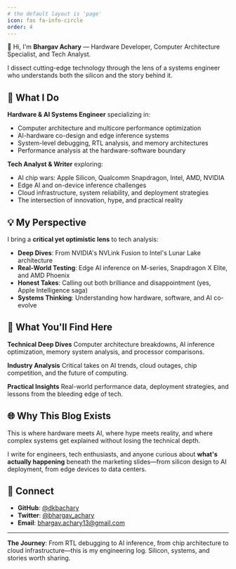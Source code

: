 ```yaml
---
# the default layout is 'page'
icon: fas fa-info-circle
order: 4
---
```


👋 Hi, I'm **Bhargav Achary** — Hardware Developer, Computer Architecture Specialist, and Tech Analyst.

I dissect cutting-edge technology through the lens of a systems engineer who understands both the silicon and the story behind it.

## 🔬 What I Do

**Hardware & AI Systems Engineer** specializing in:
- Computer architecture and multicore performance optimization
- AI-hardware co-design and edge inference systems
- System-level debugging, RTL analysis, and memory architectures
- Performance analysis at the hardware-software boundary

**Tech Analyst & Writer** exploring:
- AI chip wars: Apple Silicon, Qualcomm Snapdragon, Intel, AMD, NVIDIA
- Edge AI and on-device inference challenges
- Cloud infrastructure, system reliability, and deployment strategies
- The intersection of innovation, hype, and practical reality

## 💡 My Perspective

I bring a **critical yet optimistic lens** to tech analysis:
- **Deep Dives**: From NVIDIA's NVLink Fusion to Intel's Lunar Lake architecture
- **Real-World Testing**: Edge AI inference on M-series, Snapdragon X Elite, and AMD Phoenix
- **Honest Takes**: Calling out both brilliance and disappointment (yes, Apple Intelligence saga)
- **Systems Thinking**: Understanding how hardware, software, and AI co-evolve

## 📝 What You'll Find Here

**Technical Deep Dives**
Computer architecture breakdowns, AI inference optimization, memory system analysis, and processor comparisons.

**Industry Analysis**
Critical takes on AI trends, cloud outages, chip competition, and the future of computing.

**Practical Insights**
Real-world performance data, deployment strategies, and lessons from the bleeding edge of tech.

## 🌐 Why This Blog Exists

This is where hardware meets AI, where hype meets reality, and where complex systems get explained without losing the technical depth.

I write for engineers, tech enthusiasts, and anyone curious about **what's actually happening** beneath the marketing slides—from silicon design to AI deployment, from edge devices to data centers.

## 🔗 Connect

- **GitHub**: [@dkbachary](https://github.com/dkbachary)
- **Twitter**: [@bhargav_achary](https://twitter.com/bhargav_achary)
- **Email**: [bhargav.achary13@gmail.com](mailto:bhargav.achary13@gmail.com)

---

**The Journey**: From RTL debugging to AI inference, from chip architecture to cloud infrastructure—this is my engineering log. Silicon, systems, and stories worth sharing.
